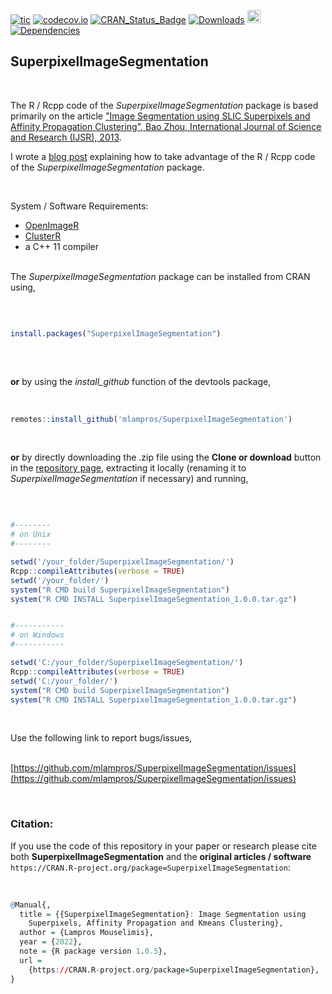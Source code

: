 
[![tic](https://github.com/mlampros/SuperpixelImageSegmentation/workflows/tic/badge.svg?branch=master)](https://github.com/mlampros/SuperpixelImageSegmentation/actions)
[![codecov.io](https://codecov.io/github/mlampros/SuperpixelImageSegmentation/coverage.svg?branch=master)](https://codecov.io/github/mlampros/SuperpixelImageSegmentation?branch=master)
[![CRAN_Status_Badge](http://www.r-pkg.org/badges/version/SuperpixelImageSegmentation)](http://cran.r-project.org/package=SuperpixelImageSegmentation)
[![Downloads](http://cranlogs.r-pkg.org/badges/grand-total/SuperpixelImageSegmentation?color=blue)](http://www.r-pkg.org/pkg/SuperpixelImageSegmentation)
<a href="https://www.buymeacoffee.com/VY0x8snyh" target="_blank"><img src="https://www.buymeacoffee.com/assets/img/custom_images/orange_img.png" alt="Buy Me A Coffee" height="21px" ></a>
[![Dependencies](https://tinyverse.netlify.com/badge/SuperpixelImageSegmentation)](https://cran.r-project.org/package=SuperpixelImageSegmentation)


## SuperpixelImageSegmentation
<br>

The R / Rcpp code of the *SuperpixelImageSegmentation* package is based primarily on the article ["Image Segmentation using SLIC Superpixels and Affinity Propagation Clustering", Bao Zhou, International Journal of Science and Research (IJSR), 2013](https://www.ijsr.net/archive/v4i4/SUB152869.pdf).

I wrote a [blog post](http://mlampros.github.io/2018/11/09/Image_Segmentation_Superpixels_Clustering/) explaining how to take advantage of the R / Rcpp code of the *SuperpixelImageSegmentation* package.

<br>

System / Software Requirements:

* [OpenImageR ](https://github.com/mlampros/OpenImageR)
* [ClusterR ](https://github.com/mlampros/ClusterR)
* a C++ 11 compiler
<br><br>


The *SuperpixelImageSegmentation* package can be installed from CRAN using,

<br>


```R

install.packages("SuperpixelImageSegmentation")
 

```
<br>

**or** by using the *install_github* function of the devtools package,
<br><br>

```R

remotes::install_github('mlampros/SuperpixelImageSegmentation')


```
<br>

**or** by directly downloading the .zip file using the **Clone or download** button in the [repository page](https://github.com/mlampros/SuperpixelImageSegmentation), extracting it locally (renaming it to *SuperpixelImageSegmentation* if necessary) and running,

<br>

```R

#--------
# on Unix
#--------

setwd('/your_folder/SuperpixelImageSegmentation/')
Rcpp::compileAttributes(verbose = TRUE)
setwd('/your_folder/')
system("R CMD build SuperpixelImageSegmentation")
system("R CMD INSTALL SuperpixelImageSegmentation_1.0.0.tar.gz")


#-----------
# on Windows
#-----------

setwd('C:/your_folder/SuperpixelImageSegmentation/')
Rcpp::compileAttributes(verbose = TRUE)
setwd('C:/your_folder/')
system("R CMD build SuperpixelImageSegmentation")
system("R CMD INSTALL SuperpixelImageSegmentation_1.0.0.tar.gz")

```


<br>

Use the following link to report bugs/issues,
<br><br>

[https://github.com/mlampros/SuperpixelImageSegmentation/issues](https://github.com/mlampros/SuperpixelImageSegmentation/issues)

<br>

### **Citation:**

If you use the code of this repository in your paper or research please cite both **SuperpixelImageSegmentation** and the **original articles / software** `https://CRAN.R-project.org/package=SuperpixelImageSegmentation`:

<br>

```R
@Manual{,
  title = {{SuperpixelImageSegmentation}: Image Segmentation using
    Superpixels, Affinity Propagation and Kmeans Clustering},
  author = {Lampros Mouselimis},
  year = {2022},
  note = {R package version 1.0.5},
  url =
    {https://CRAN.R-project.org/package=SuperpixelImageSegmentation},
}
```

<br>

